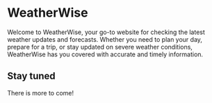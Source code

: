 # WeatherWise

Welcome to WeatherWise, your go-to website for checking the latest weather updates and forecasts. Whether you need to plan your day, prepare for a trip, or stay updated on severe weather conditions, WeatherWise has you covered with accurate and timely information.

## Stay tuned

There is more to come!